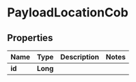 # PayloadLocationCob

## Properties
Name | Type | Description | Notes
------------ | ------------- | ------------- | -------------
**id** | **Long** |  | 
